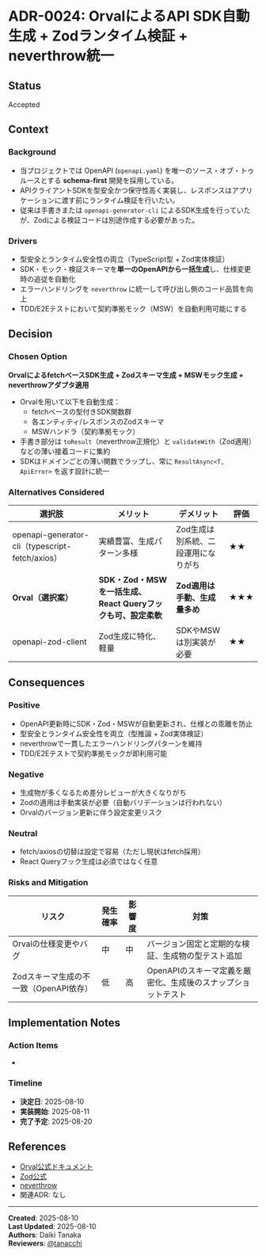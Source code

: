 # ADR-0024: OrvalによるAPI SDK自動生成 + Zodランタイム検証 + neverthrow統一

## Status

Accepted

## Context

### Background

- 当プロジェクトでは OpenAPI (`openapi.yaml`) を唯一のソース・オブ・トゥルースとする **schema-first** 開発を採用している。
- APIクライアントSDKを型安全かつ保守性高く実装し、レスポンスはアプリケーションに渡す前にランタイム検証を行いたい。
- 従来は手書きまたは `openapi-generator-cli` によるSDK生成を行っていたが、Zodによる検証コードは別途作成する必要があった。

### Drivers

- 型安全とランタイム安全性の両立（TypeScript型 + Zod実体検証）
- SDK・モック・検証スキーマを**単一のOpenAPIから一括生成**し、仕様変更時の追従を自動化
- エラーハンドリングを `neverthrow` に統一して呼び出し側のコード品質を向上
- TDD/E2Eテストにおいて契約準拠モック（MSW）を自動利用可能にする

## Decision

### Chosen Option

**OrvalによるfetchベースSDK生成 + Zodスキーマ生成 + MSWモック生成 + neverthrowアダプタ適用**

- Orvalを用いて以下を自動生成：
  - fetchベースの型付きSDK関数群
  - 各エンティティ/レスポンスのZodスキーマ
  - MSWハンドラ（契約準拠モック）
- 手書き部分は `toResult`（neverthrow正規化）と `validateWith`（Zod適用）などの薄い接着コードに集約
- SDKはドメインごとの薄い関数でラップし、常に `ResultAsync<T, ApiError>` を返す設計に統一

### Alternatives Considered

| 選択肢                                           | メリット                                       | デメリット               | 評価      |
| --------------------------------------------- | ------------------------------------------ | ------------------- | ------- |
| openapi-generator-cli（typescript-fetch/axios） | 実績豊富、生成パターン多様                              | Zod生成は別系統、二段運用になりがち | ★★      |
| **Orval（選択案）**                                | **SDK・Zod・MSWを一括生成、React Queryフックも可、設定柔軟** | **Zod適用は手動、生成量多め**  | **★★★** |
| openapi-zod-client                            | Zod生成に特化、軽量                                | SDKやMSWは別実装が必要      | ★★      |

## Consequences

### Positive

- OpenAPI更新時にSDK・Zod・MSWが自動更新され、仕様との乖離を防止
- 型安全とランタイム安全性を両立（型推論 + Zod実体検証）
- neverthrowで一貫したエラーハンドリングパターンを維持
- TDD/E2Eテストで契約準拠モックが即利用可能

### Negative

- 生成物が多くなるため差分レビューが大きくなりがち
- Zodの適用は手動実装が必要（自動バリデーションは行われない）
- Orvalのバージョン更新に伴う設定変更リスク

### Neutral

- fetch/axiosの切替は設定で容易（ただし現状はfetch採用）
- React Queryフック生成は必須ではなく任意

### Risks and Mitigation

| リスク                      | 発生確率 | 影響度 | 対策                                 |
| ------------------------ | ---- | --- | ---------------------------------- |
| Orvalの仕様変更やバグ            | 中    | 中   | バージョン固定と定期的な検証、生成物の型テスト追加          |
| Zodスキーマ生成の不一致（OpenAPI依存） | 低    | 高   | OpenAPIのスキーマ定義を厳密化、生成後のスナップショットテスト |

## Implementation Notes

### Action Items

-

### Timeline

- **決定日**: 2025-08-10
- **実装開始**: 2025-08-11
- **完了予定**: 2025-08-20

## References

- [Orval公式ドキュメント](https://orval.dev/)
- [Zod公式](https://zod.dev/)
- [neverthrow](https://github.com/supermacro/neverthrow)
- 関連ADR: なし

---

**Created**: 2025-08-10\
**Last Updated**: 2025-08-10\
**Authors**: Daiki Tanaka\
**Reviewers**: [@tanacchi](https://github.com/tanacchi)

